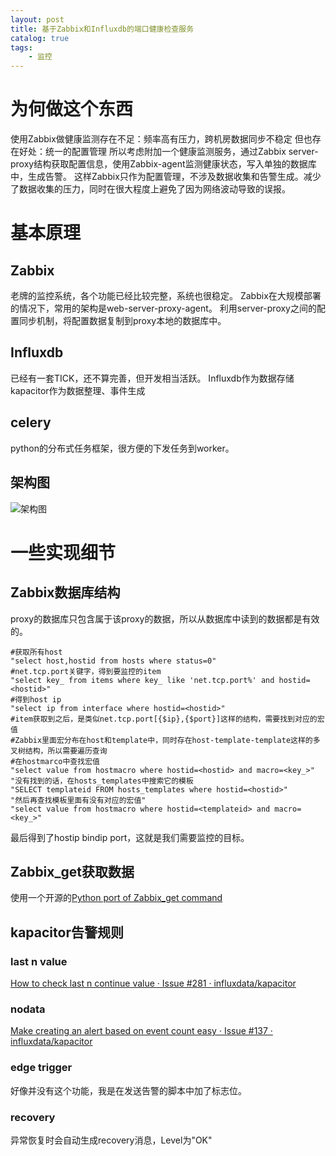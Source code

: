 ```yaml
---
layout: post
title: 基于Zabbix和Influxdb的端口健康检查服务
catalog: true
tags:
    - 监控
---
```


# 为何做这个东西
使用Zabbix做健康监测存在不足：频率高有压力，跨机房数据同步不稳定
但也存在好处：统一的配置管理
所以考虑附加一个健康监测服务，通过Zabbix server-proxy结构获取配置信息，使用Zabbix-agent监测健康状态，写入单独的数据库中，生成告警。
这样Zabbix只作为配置管理，不涉及数据收集和告警生成。减少了数据收集的压力，同时在很大程度上避免了因为网络波动导致的误报。

# 基本原理

## Zabbix
老牌的监控系统，各个功能已经比较完整，系统也很稳定。
Zabbix在大规模部署的情况下，常用的架构是web-server-proxy-agent。
利用server-proxy之间的配置同步机制，将配置数据复制到proxy本地的数据库中。

## Influxdb
已经有一套TICK，还不算完善，但开发相当活跃。
Influxdb作为数据存储
kapacitor作为数据整理、事件生成

## celery
python的分布式任务框架，很方便的下发任务到worker。

## 架构图
![架构图](/img/seagull.jpg "架构图")

# 一些实现细节

## Zabbix数据库结构
proxy的数据库只包含属于该proxy的数据，所以从数据库中读到的数据都是有效的。

    #获取所有host
    "select host,hostid from hosts where status=0"
    #net.tcp.port关键字，得到要监控的item
    "select key_ from items where key_ like 'net.tcp.port%' and hostid=<hostid>"
    #得到host ip
    "select ip from interface where hostid=<hostid>"
    #item获取到之后，是类似net.tcp.port[{$ip},{$port}]这样的结构，需要找到对应的宏值
    #Zabbix里面宏分布在host和template中，同时存在host-template-template这样的多叉树结构，所以需要遍历查询
    #在hostmarco中查找宏值
    "select value from hostmacro where hostid=<hostid> and macro=<key_>"
    "没有找到的话，在hosts_templates中搜索它的模板
    "SELECT templateid FROM hosts_templates where hostid=<hostid>"
    "然后再查找模板里面有没有对应的宏值"
    "select value from hostmacro where hostid=<templateid> and macro=<key_>"

最后得到了hostip bindip port，这就是我们需要监控的目标。

## Zabbix_get获取数据
使用一个开源的[Python port of Zabbix_get command](https://gist.github.com/quiver/3883369)

## kapacitor告警规则

### last n value
[How to check last n continue value · Issue #281 · influxdata/kapacitor](https://github.com/influxdata/kapacitor/issues/281)

### nodata
<a href="https://github.com/influxdata/kapacitor/issues/137">Make creating an alert based on event count easy · Issue #137 · influxdata/kapacitor</a>

### edge trigger
好像并没有这个功能，我是在发送告警的脚本中加了标志位。

### recovery
异常恢复时会自动生成recovery消息，Level为"OK"

